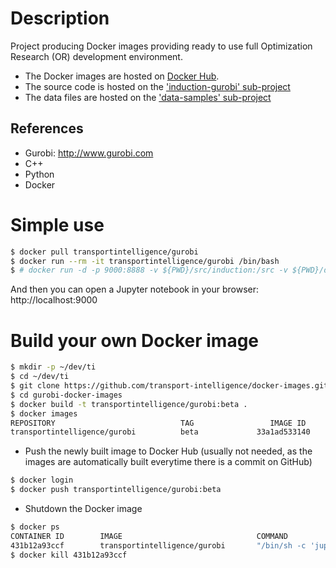 # Description

Project producing Docker images providing ready to use
full Optimization Research (OR) development environment.

* The Docker images are hosted on [Docker Hub](http://hub.docker.com/r/transportintelligence/gurobi/).
* The source code is hosted on the ['induction-gurobi' sub-project](http://github.com/transport-intelligence/induction-gurobi)
* The data files are hosted on the ['data-samples' sub-project](http://github.com/transport-intelligence/data-samples)

## References
* Gurobi: http://www.gurobi.com
* C++
* Python
* Docker

# Simple use
```bash
$ docker pull transportintelligence/gurobi
$ docker run --rm -it transportintelligence/gurobi /bin/bash
$ # docker run -d -p 9000:8888 -v ${PWD}/src/induction:/src -v ${PWD}/data/induction:/data transportintelligence/gurobi
```
And then you can open a Jupyter notebook in your browser: http://localhost:9000


# Build your own Docker image
```bash
$ mkdir -p ~/dev/ti
$ cd ~/dev/ti
$ git clone https://github.com/transport-intelligence/docker-images.git gurobi-docker-images
$ cd gurobi-docker-images
$ docker build -t transportintelligence/gurobi:beta .
$ docker images
REPOSITORY                            TAG                 IMAGE ID            CREATED              SIZE
transportintelligence/gurobi          beta             33a1ad533140        About a minute ago     1.25GB
```
* Push the newly built image to Docker Hub (usually not needed,
as the images are automatically built everytime there is a commit on GitHub)
```bash
$ docker login
$ docker push transportintelligence/gurobi:beta
```
* Shutdown the Docker image
```bash
$ docker ps
CONTAINER ID        IMAGE                              COMMAND                  CREATED             STATUS              PORTS                    NAMES
431b12a93ccf        transportintelligence/gurobi       "/bin/sh -c 'jupyt..."   4 minutes ago       Up 4 minutes        0.0.0.0:9000->8888/tcp   friendly_euclid
$ docker kill 431b12a93ccf
```



